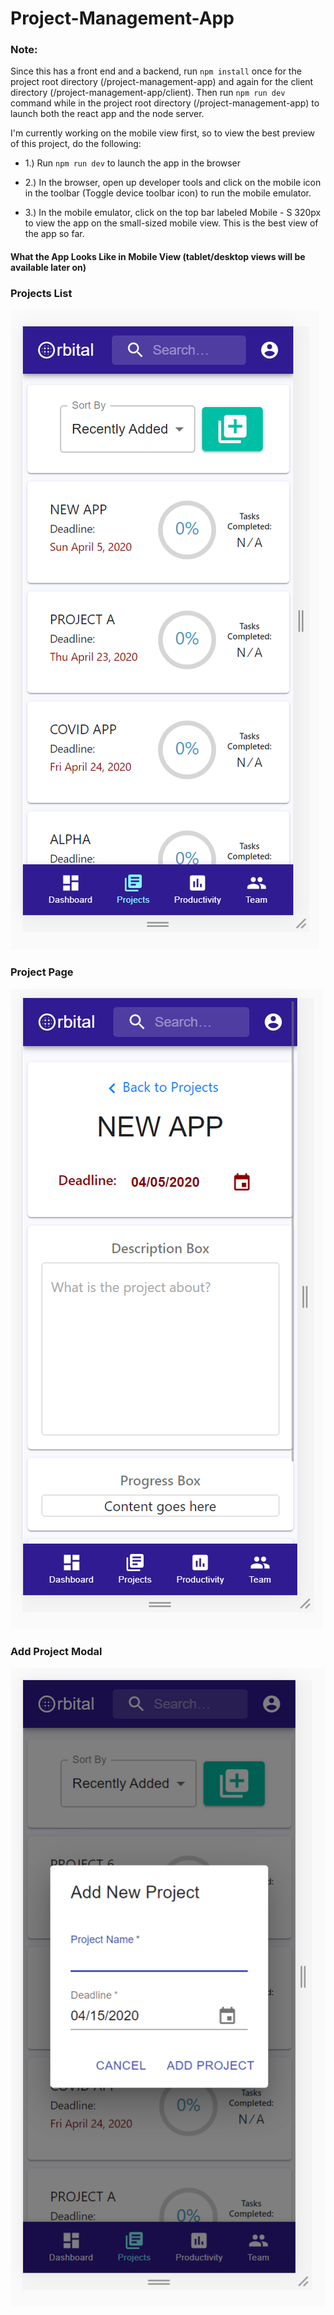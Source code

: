 # Project-Management-App

### Note: 

Since this has a front end and a backend, run ``npm install`` once for the project root directory (/project-management-app) and again for the client directory (/project-management-app/client). Then run ``npm run dev`` command while in the project root directory (/project-management-app) to launch both the react app and the node server.

I'm currently working on the mobile view first, so to view the best preview of this project, do the following:

- 1.) Run ``npm run dev`` to launch the app in the browser

- 2.) In the browser, open up developer tools and click on the mobile icon in the toolbar (Toggle device toolbar icon) to run the mobile emulator.
      
- 3.) In the mobile emulator, click on the top bar labeled Mobile - S 320px to view the app on the small-sized mobile view. This is the best view of the app so far.

#### What the App Looks Like in Mobile View (tablet/desktop views will be available later on)

### Projects List
![Projects List](/screenshots/projects_list.png)

### Project Page
![Project Page](/screenshots/project_page.png)

### Add Project Modal
![Add Project Modal](/screenshots/add_project.png)
